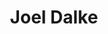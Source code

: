 ---
title: 'Joel Dalke'
draft: false
image: 'joel.jpeg'
jobtitle: 'Senior Systems Engineer'
linkedinurl: "https://www.linkedin.com/in/joel-dalke-60532b2b/"
promoted: false
weight: 104
---